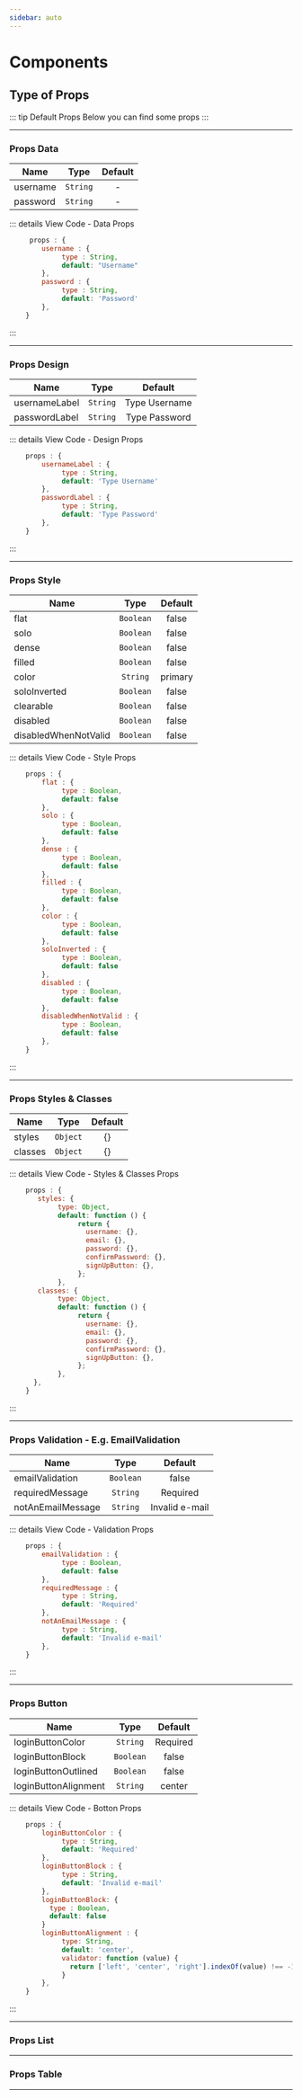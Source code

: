 ```yaml
---
sidebar: auto
---
```


# Components

## Type of Props

::: tip Default Props
Below you can find some props
:::

<hr/>

### Props Data

| Name     |   Type   | Default |
| -------- | :------: | :-----: |
| username | `String` |    -    |
| password | `String` |    -    |

::: details View Code - Data Props

```js
     props : {
        username : {
             type : String,
             default: "Username"
        },
        password : {
             type : String,
             default: 'Password'
        },
    }
```

:::

<hr/>

### Props Design

| Name          |   Type   |    Default    |
| ------------- | :------: | :-----------: |
| usernameLabel | `String` | Type Username |
| passwordLabel | `String` | Type Password |

::: details View Code - Design Props

```js
    props : {
        usernameLabel : {
             type : String,
             default: 'Type Username'
        },
        passwordLabel : {
             type : String,
             default: 'Type Password'
        },
    }
```

:::

<hr/>

### Props Style

| Name                 |   Type    | Default |
| -------------------- | :-------: | :-----: |
| flat                 | `Boolean` |  false  |
| solo                 | `Boolean` |  false  |
| dense                | `Boolean` |  false  |
| filled               | `Boolean` |  false  |
| color                | `String`  | primary |
| soloInverted         | `Boolean` |  false  |
| clearable            | `Boolean` |  false  |
| disabled             | `Boolean` |  false  |
| disabledWhenNotValid | `Boolean` |  false  |

::: details View Code - Style Props

```js
    props : {
        flat : {
             type : Boolean,
             default: false
        },
        solo : {
             type : Boolean,
             default: false
        },
        dense : {
             type : Boolean,
             default: false
        },
        filled : {
             type : Boolean,
             default: false
        },
        color : {
             type : Boolean,
             default: false
        },
        soloInverted : {
             type : Boolean,
             default: false
        },
        disabled : {
             type : Boolean,
             default: false
        },
        disabledWhenNotValid : {
             type : Boolean,
             default: false
        },
    }
```

:::

<hr/>

### Props Styles & Classes

| Name    |   Type   | Default |
| ------- | :------: | :-----: |
| styles  | `Object` |   {}    |
| classes | `Object` |   {}    |

::: details View Code - Styles & Classes Props

```js
    props : {
       styles: {
            type: Object,
            default: function () {
                 return {
                   username: {},
                   email: {},
                   password: {},
                   confirmPassword: {},
                   signUpButton: {},
                 };
            },
       classes: {
            type: Object,
            default: function () {
                 return {
                   username: {},
                   email: {},
                   password: {},
                   confirmPassword: {},
                   signUpButton: {},
                 };
            },
      },
    }
```

:::

<hr/>

### Props Validation - E.g. EmailValidation

| Name              |   Type    |    Default     |
| ----------------- | :-------: | :------------: |
| emailValidation   | `Boolean` |     false      |
| requiredMessage   | `String`  |    Required    |
| notAnEmailMessage | `String`  | Invalid e-mail |

::: details View Code - Validation Props

```js
    props : {
        emailValidation : {
             type : Boolean,
             default: false
        },
        requiredMessage : {
             type : String,
             default: 'Required'
        },
        notAnEmailMessage : {
             type : String,
             default: 'Invalid e-mail'
        },
    }
```

:::

<hr/>

### Props Button

| Name                 |   Type    | Default  |
| -------------------- | :-------: | :------: |
| loginButtonColor     | `String`  | Required |
| loginButtonBlock     | `Boolean` |  false   |
| loginButtonOutlined  | `Boolean` |  false   |
| loginButtonAlignment | `String`  |  center  |

::: details View Code - Botton Props

```js
    props : {
        loginButtonColor : {
             type : String,
             default: 'Required'
        },
        loginButtonBlock : {
             type : String,
             default: 'Invalid e-mail'
        },
        loginButtonBlock: {
          type : Boolean,
          default: false
        }
        loginButtonAlignment : {
             type: String,
             default: 'center',
             validator: function (value) {
               return ['left', 'center', 'right'].indexOf(value) !== -1
             }
        },
    }
```

:::

<hr/>

### Props List

<hr/>

### Props Table

<hr/>
